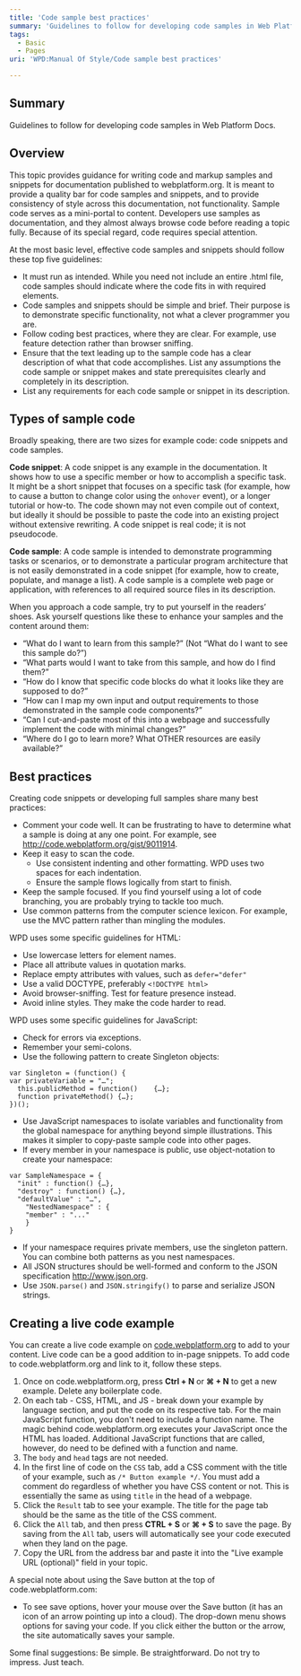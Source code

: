 ```yaml
---
title: 'Code sample best practices'
summary: 'Guidelines to follow for developing code samples in Web Platform Docs.'
tags:
  - Basic
  - Pages
uri: 'WPD:Manual Of Style/Code sample best practices'

---
```

## Summary

Guidelines to follow for developing code samples in Web Platform Docs.

## Overview

This topic provides guidance for writing code and markup samples and snippets for documentation published to webplatform.org. It is meant to provide a quality bar for code samples and snippets, and to provide consistency of style across this documentation, not functionality. Sample code serves as a mini-portal to content. Developers use samples as documentation, and they almost always browse code before reading a topic fully. Because of its special regard, code requires special attention.

At the most basic level, effective code samples and snippets should follow these top five guidelines:

-   It must run as intended. While you need not include an entire .html file, code samples should indicate where the code fits in with required elements.
-   Code samples and snippets should be simple and brief. Their purpose is to demonstrate specific functionality, not what a clever programmer you are.
-   Follow coding best practices, where they are clear. For example, use feature detection rather than browser sniffing.
-   Ensure that the text leading up to the sample code has a clear description of what that code accomplishes. List any assumptions the code sample or snippet makes and state prerequisites clearly and completely in its description.
-   List any requirements for each code sample or snippet in its description.

## Types of sample code

Broadly speaking, there are two sizes for example code: code snippets and code samples.

**Code snippet**: A code snippet is any example in the documentation. It shows how to use a specific member or how to accomplish a specific task. It might be a short snippet that focuses on a specific task (for example, how to cause a button to change color using the `onhover` event), or a longer tutorial or how-to. The code shown may not even compile out of context, but ideally it should be possible to paste the code into an existing project without extensive rewriting. A code snippet is real code; it is not pseudocode.

**Code sample**: A code sample is intended to demonstrate programming tasks or scenarios, or to demonstrate a particular program architecture that is not easily demonstrated in a code snippet (for example, how to create, populate, and manage a list). A code sample is a complete web page or application, with references to all required source files in its description.

When you approach a code sample, try to put yourself in the readers’ shoes. Ask yourself questions like these to enhance your samples and the content around them:

-   “What do I want to learn from this sample?” (Not “What do I want to see this sample do?”)
-   “What parts would I want to take from this sample, and how do I find them?”
-   “How do I know that specific code blocks do what it looks like they are supposed to do?”
-   “How can I map my own input and output requirements to those demonstrated in the sample code components?”
-   “Can I cut-and-paste most of this into a webpage and successfully implement the code with minimal changes?”
-   “Where do I go to learn more? What OTHER resources are easily available?”

## Best practices

Creating code snippets or developing full samples share many best practices:

-   Comment your code well. It can be frustrating to have to determine what a sample is doing at any one point. For example, see <http://code.webplatform.org/gist/9011914>.
-   Keep it easy to scan the code.
    -   Use consistent indenting and other formatting. WPD uses two spaces for each indentation.
    -   Ensure the sample flows logically from start to finish.
-   Keep the sample focused. If you find yourself using a lot of code branching, you are probably trying to tackle too much.
-   Use common patterns from the computer science lexicon. For example, use the MVC pattern rather than mingling the modules.

WPD uses some specific guidelines for HTML:

-   Use lowercase letters for element names.
-   Place all attribute values in quotation marks.
-   Replace empty attributes with values, such as `defer="defer"`
-   Use a valid DOCTYPE, preferably `<!DOCTYPE html>`
-   Avoid browser-sniffing. Test for feature presence instead.
-   Avoid inline styles. They make the code harder to read.

WPD uses some specific guidelines for JavaScript:

-   Check for errors via exceptions.
-   Remember your semi-colons.
-   Use the following pattern to create Singleton objects:

<!-- -->

    var Singleton = (function() {
    var privateVariable = "…";
      this.publicMethod = function()    {…};
      function privateMethod() {…};
    })();

-   Use JavaScript namespaces to isolate variables and functionality from the global namespace for anything beyond simple illustrations. This makes it simpler to copy-paste sample code into other pages.
-   If every member in your namespace is public, use object-notation to create your namespace:

<!-- -->

    var SampleNamespace = {
      "init" : function() {…},
      "destroy" : function() {…},
      "defaultValue" : "…",
        "NestedNamespace" : {
        "member" : "..."
        }
    }

-   If your namespace requires private members, use the singleton pattern. You can combine both patterns as you nest namespaces.
-   All JSON structures should be well-formed and conform to the JSON specification <http://www.json.org>.
-   Use `JSON.parse()` and `JSON.stringify()` to parse and serialize JSON strings.

## Creating a live code example

You can create a live code example on [code.webplatform.org](http://code.webplatform.org/) to add to your content. Live code can be a good addition to in-page snippets. To add code to code.webplatform.org and link to it, follow these steps.

1.  Once on code.webplatform.org, press **Ctrl + N** or **⌘ + N** to get a new example. Delete any boilerplate code.
2.  On each tab - CSS, HTML, and JS - break down your example by language section, and put the code on its respective tab. For the main JavaScript function, you don't need to include a function name. The magic behind code.webplatform.org executes your JavaScript once the HTML has loaded. Additional JavaScript functions that are called, however, do need to be defined with a function and name.
3.  The `body` and `head` tags are not needed.
4.  In the first line of code on the `CSS` tab, add a CSS comment with the title of your example, such as `/* Button example */`. You must add a comment do regardless of whether you have CSS content or not. This is essentially the same as using `title` in the head of a webpage.
5.  Click the `Result` tab to see your example. The title for the page tab should be the same as the title of the CSS comment.
6.  Click the `All` tab, and then press **CTRL + S** or **⌘ + S** to save the page. By saving from the `All` tab, users will automatically see your code executed when they land on the page.
7.  Copy the URL from the address bar and paste it into the "Live example URL (optional)" field in your topic.

A special note about using the Save button at the top of code.webplatform.com:

-   To see save options, hover your mouse over the Save button (it has an icon of an arrow pointing up into a cloud). The drop-down menu shows options for saving your code. If you click either the button or the arrow, the site automatically saves your sample.

Some final suggestions: Be simple. Be straightforward. Do not try to impress. Just teach.

